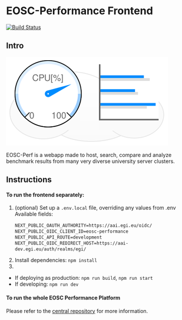# EOSC-Performance Frontend

[![Build Status](https://jenkins.eosc-synergy.eu/job/eosc-synergy-org/job/eosc-perf-frontend/job/main/badge/icon)](https://jenkins.eosc-synergy.eu/job/eosc-synergy-org/job/eosc-perf-frontend/job/main/)

## Intro

![](public/images/eosc-perf-logo.4.svg)

EOSC-Perf is a webapp made to host, search, compare and analyze benchmark results from many very diverse university
server clusters.

## Instructions

#### To run the frontend separately:

1. (optional) Set up a `.env.local` file, overriding any values from .env
   Available fields: 
   ```
   NEXT_PUBLIC_OAUTH_AUTHORITY=https://aai.egi.eu/oidc/
   NEXT_PUBLIC_OIDC_CLIENT_ID=eosc-performance
   NEXT_PUBLIC_API_ROUTE=development
   NEXT_PUBLIC_OIDC_REDIRECT_HOST=https://aai-dev.egi.eu/auth/realms/egi/
   ```
3. Install dependencies: `npm install`
4. 
- If deploying as production: `npm run build`, `npm run start`
- If developing: `npm run dev`

#### To run the whole EOSC Performance Platform

Please refer to the [central repository](https://github.com/EOSC-synergy/eosc-perf) for more information.
